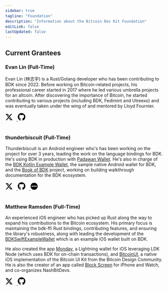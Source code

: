 ```yaml
---
sidebar: true
tagline: "Foundation"
description: "Information about the Bitcoin Dev Kit Foundation"
editLink: false
lastUpdated: false
---
```


## Current Grantees

### Evan Lin (Full-Time)
Evan Lin (林志宇) is a Rust/Golang developer who has been contributing to BDK since 2022. Before working on Bitcoin-related projects, his professional career started in 2017 where he led various umbrella projects for an altcoin. After discovering the importance of Bitcoin, he started contributing to various projects (including BDK, Fedimint and Utreexo) and was eventually taken under the wing of and mentored by Lloyd Fournier.

<div>
  <a href="https://twitter.com/evanlinjin" target="_blank">
    <img src="/img/twitter-icon.svg" style="width: 24px; margin: 0 12px 0 0">
  </a>
  <a href="https://github.com/evanlinjin" target="_blank">
    <img src="/img/github-icon.svg" style="width: 24px; margin: 0 12px 0 0">
  </a>
</div>
<br>

### thunderbiscuit (Full-Time)
Thunderbiscuit is an Android engineer who's has been working on the project for over 3 years, leading the work on the language bindings for BDK. He's using BDK in production with [Padawan Wallet](https://padawanwallet.com/). He's also in charge of the [BDK Kotlin Example Wallet](https://github.com/bitcoindevkit/bdk-kotlin-example-wallet), the sample native Android wallet for BDK, and the [Book of BDK](https://bitcoindevkit.github.io/book-of-bdk/) project, working on building walkthrough documentation for the BDK ecosystem.

<div>
  <a href="https://twitter.com/thunderB__" target="_blank">
    <img src="/img/twitter-icon.svg" style="width: 24px; margin: 0 12px 0 0">
  </a>
  <a href="https://github.com/thunderbiscuit" target="_blank">
    <img src="/img/github-icon.svg" style="width: 24px; margin: 0 12px 0 0">
  </a>
  <a href="https://thunderbiscuit.com" target="_blank">
    <img src="/img/www.png" style="width: 24px">
  </a>
</div>
<br>

### Matthew Ramsden (Full-Time)
An experienced iOS engineer who has picked up Rust along the way to expand his contributions to the Bitcoin ecosystem. His primary focus is maintaining the bdk-ffi Rust bindings, contributing features, and ensuring the library's robustness, along with leading the development of the [BDKSwiftExampleWallet](https://github.com/bitcoindevkit/BDKSwiftExampleWallet) which is an example iOS wallet built on BDK.

He also created the app [Monday](https://github.com/reez/Monday), a Lightning wallet for iOS leveraging LDK Node (which uses BDK for on-chain transactions), and [BitcoinUI](https://github.com/reez/BitcoinUI), a native iOS implementation of the Bitcoin UI Kit from the Bitcoin Design Community. He is also the creator of an app called [Block Screen](https://apps.apple.com/us/app/block-screen/id1533333210) for iPhone and Watch, and co-organizes NashBitDevs.

<div>
  <a href="https://twitter.com/matthewramsden" target="_blank">
    <img src="/img/twitter-icon.svg" style="width: 24px; margin: 0 12px 0 0">
  </a>
  <a href="https://github.com/reez" target="_blank">
    <img src="/img/github-icon.svg" style="width: 24px">
  </a>
</div>
<br>

